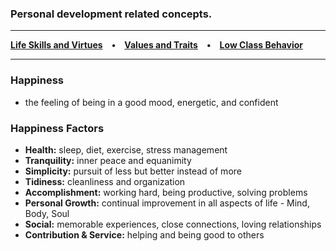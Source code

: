 ### Personal development related concepts.

*****
**[Life Skills and Virtues](/life-skills-and-virtues.md) • [Values and Traits](/values-and-traits.md) • [Low Class Behavior](/low-class-behavior.md)**

*****

### Happiness
- the feeling of being in a good mood, energetic, and confident


### Happiness Factors
- **Health:** sleep, diet, exercise, stress management
- **Tranquility:** inner peace and equanimity
- **Simplicity:** pursuit of less but better instead of more
- **Tidiness:** cleanliness and organization
- **Accomplishment:** working hard, being productive, solving problems
- **Personal Growth:** continual improvement in all aspects of life - Mind, Body, Soul
- **Social:** memorable experiences, close connections, loving relationships
- **Contribution & Service:** helping and being good to others
